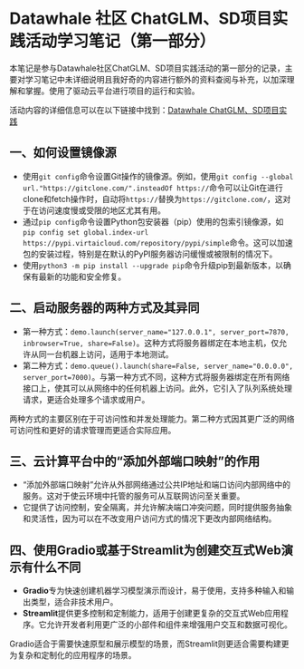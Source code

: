 # Datawhale 社区 ChatGLM、SD项目实践活动学习笔记（第一部分）

本笔记是参与Datawhale社区ChatGLM、SD项目实践活动的第一部分的记录，主要对学习笔记中未详细说明且我好奇的内容进行额外的资料查阅与补充，以加深理解和掌握。使用了驱动云平台进行项目的运行和实验。

活动内容的详细信息可以在以下链接中找到：[Datawhale ChatGLM、SD项目实践](https://datawhaler.feishu.cn/docx/BwjzdQPJRonFh8xeiSOcRUI3n8b)
## 一、如何设置镜像源

- 使用`git config`命令设置Git操作的镜像源。例如，使用`git config --global url."https://gitclone.com/".insteadOf https://`命令可以让Git在进行clone和fetch操作时，自动将`https://`替换为`https://gitclone.com/`，这对于在访问速度慢或受限的地区尤其有用。
- 通过`pip config`命令设置Python包安装器（pip）使用的包索引镜像源，如`pip config set global.index-url https://pypi.virtaicloud.com/repository/pypi/simple`命令。这可以加速包的安装过程，特别是在默认的PyPI服务器访问缓慢或被限制的情况下。
- 使用`python3 -m pip install --upgrade pip`命令升级pip到最新版本，以确保有最新的功能和安全修复。

## 二、启动服务器的两种方式及其异同

- 第一种方式：`demo.launch(server_name="127.0.0.1", server_port=7870, inbrowser=True, share=False)`。这种方式将服务器绑定在本地主机，仅允许从同一台机器上访问，适用于本地测试。
- 第二种方式：`demo.queue().launch(share=False, server_name="0.0.0.0", server_port=7000)`。与第一种方式不同，这种方式将服务器绑定在所有网络接口上，使其可以从网络中的任何机器上访问。此外，它引入了队列系统处理请求，更适合处理多个请求或用户。

两种方式的主要区别在于可访问性和并发处理能力。第二种方式因其更广泛的网络可访问性和更好的请求管理而更适合实际应用。

## 三、云计算平台中的“添加外部端口映射”的作用

- “添加外部端口映射”允许从外部网络通过公共IP地址和端口访问内部网络中的服务。这对于使云环境中托管的服务可从互联网访问至关重要。
- 它提供了访问控制，安全隔离，并允许解决端口冲突问题，同时提供服务抽象和灵活性，因为可以在不改变用户访问方式的情况下更改内部网络结构。

## 四、使用Gradio或基于Streamlit为创建交互式Web演示有什么不同

- **Gradio**专为快速创建机器学习模型演示而设计，易于使用，支持多种输入和输出类型，适合非技术用户。
- **Streamlit**提供更多控制和定制能力，适用于创建更复杂的交互式Web应用程序。它允许开发者利用更广泛的小部件和组件来增强用户交互和数据可视化。

Gradio适合于需要快速原型和展示模型的场景，而Streamlit则更适合需要构建更为复杂和定制化的应用程序的场景。
